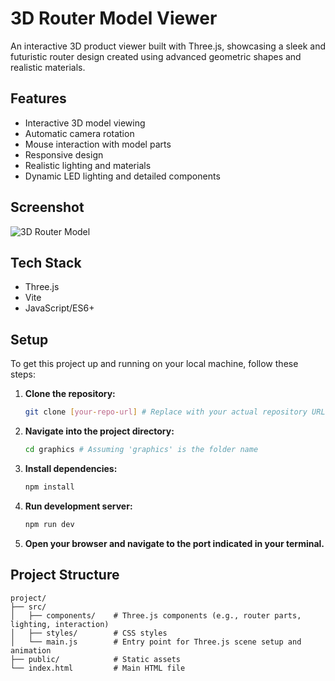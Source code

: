 # 3D Router Model Viewer

An interactive 3D product viewer built with Three.js, showcasing a sleek and futuristic router design created using advanced geometric shapes and realistic materials.

## Features

- Interactive 3D model viewing
- Automatic camera rotation
- Mouse interaction with model parts
- Responsive design
- Realistic lighting and materials
- Dynamic LED lighting and detailed components

## Screenshot

![3D Router Model](src/visuals/router-screenshot.png)

## Tech Stack

- Three.js
- Vite
- JavaScript/ES6+

## Setup

To get this project up and running on your local machine, follow these steps:

1.  **Clone the repository:**
    ```bash
    git clone [your-repo-url] # Replace with your actual repository URL
    ```

2.  **Navigate into the project directory:**
    ```bash
    cd graphics # Assuming 'graphics' is the folder name
    ```

3.  **Install dependencies:**
    ```bash
    npm install
    ```

4.  **Run development server:**
    ```bash
    npm run dev
    ```

5.  **Open your browser and navigate to the port indicated in your terminal.**

## Project Structure

```
project/
├── src/
│   ├── components/    # Three.js components (e.g., router parts, lighting, interaction)
│   ├── styles/        # CSS styles
│   └── main.js        # Entry point for Three.js scene setup and animation
├── public/            # Static assets
└── index.html         # Main HTML file
```
